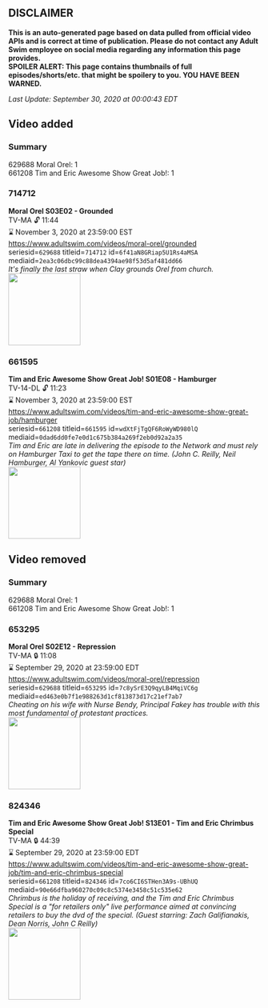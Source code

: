 ## DISCLAIMER
**This is an auto-generated page based on data pulled from official video APIs and is correct at time of publication. Please do not contact any Adult Swim employee on social media regarding any information this page provides.**  
**SPOILER ALERT: This page contains thumbnails of full episodes/shorts/etc. that might be spoilery to you. YOU HAVE BEEN WARNED.**  

_Last Update: September 30, 2020 at 00:00:43 EDT_
## Video added
### Summary
629688 Moral Orel: 1  
661208 Tim and Eric Awesome Show Great Job!: 1  
### 714712
**Moral Orel S03E02 - Grounded**  
TV-MA 🔓 11:44  
⌛ November 3, 2020 at 23:59:00 EST  
https://www.adultswim.com/videos/moral-orel/grounded  
seriesid=`629688` titleid=`714712` id=`6f41aN8GRiap5U1Rs4aMSA` mediaid=`2ea3c06dbc99c88dea4394ae98f53d5af481dd66`  
_It's finally the last straw when Clay grounds Orel from church._  
<a href="https://media.cdn.adultswim.com/uploads/20200311/thumbnails/2_20311165129-moralorel_032.jpg"><img src="https://media.cdn.adultswim.com/uploads/20200311/thumbnails/2_20311165129-moralorel_032.jpg" height="144px" /></a>
### 661595
**Tim and Eric Awesome Show Great Job! S01E08 - Hamburger**  
TV-14-DL 🔓 11:23  
⌛ November 3, 2020 at 23:59:00 EST  
https://www.adultswim.com/videos/tim-and-eric-awesome-show-great-job/hamburger  
seriesid=`661208` titleid=`661595` id=`wdXtFjTgQF6RoWyWD980lQ` mediaid=`0dad6dd0fe7e0d1c675b384a269f2eb0d92a2a35`  
_Tim and Eric are late in delivering the episode to the Network and must rely on Hamburger Taxi to get the tape there on time. 
(John C. Reilly, Neil Hamburger, Al Yankovic guest star)_  
<a href="https://i.cdn.turner.com/adultswim/big/video/episode-thumbs-16x9/timanderic_cc_108_pt2-04.jpg"><img src="https://i.cdn.turner.com/adultswim/big/video/episode-thumbs-16x9/timanderic_cc_108_pt2-04.jpg" height="144px" /></a>
## Video removed
### Summary
629688 Moral Orel: 1  
661208 Tim and Eric Awesome Show Great Job!: 1  
### 653295
**Moral Orel S02E12 - Repression**  
TV-MA 🔒 11:08  
⌛ September 29, 2020 at 23:59:00 EDT  
https://www.adultswim.com/videos/moral-orel/repression  
seriesid=`629688` titleid=`653295` id=`7c8ySrE3Q9qyLB4MqiVC6g` mediaid=`ed463e0b7f1e988263d1cf813873d17c21ef7ab7`  
_Cheating on his wife with Nurse Bendy, Principal Fakey has trouble with this most fundamental of protestant practices._  
<a href="https://media.cdn.adultswim.com/uploads/20200311/thumbnails/2_20311161136-moralorel_015.jpg"><img src="https://media.cdn.adultswim.com/uploads/20200311/thumbnails/2_20311161136-moralorel_015.jpg" height="144px" /></a>
### 824346
**Tim and Eric Awesome Show Great Job! S13E01 - Tim and Eric Chrimbus Special**  
TV-MA 🔒 44:39  
⌛ September 29, 2020 at 23:59:00 EDT  
https://www.adultswim.com/videos/tim-and-eric-awesome-show-great-job/tim-and-eric-chrimbus-special  
seriesid=`661208` titleid=`824346` id=`7co6CI6STHen3A9s-UBhUQ` mediaid=`90e66dfba960270c09c8c5374e3458c51c535e62`  
_Chrimbus is the holiday of receiving, and the Tim and Eric Chrimbus Special is a "for retailers only" live performance aimed at convincing retailers to buy the dvd of the special. (Guest starring: Zach Galifianakis, Dean Norris, John C Reilly)_  
<a href="https://i.cdn.turner.com/adultswim/big/video/tim-and-eric-chrimbus-special/timanderic_cc_chrimbus_int_dup_withtextless-02.jpg"><img src="https://i.cdn.turner.com/adultswim/big/video/tim-and-eric-chrimbus-special/timanderic_cc_chrimbus_int_dup_withtextless-02.jpg" height="144px" /></a>
